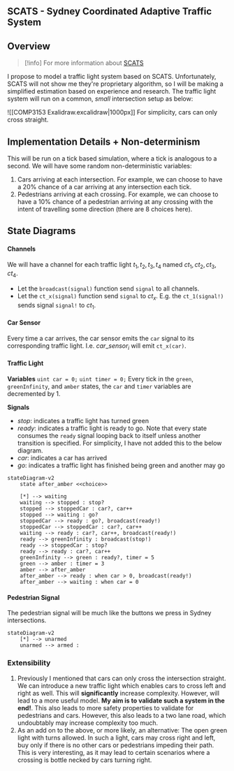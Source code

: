 ## SCATS - Sydney Coordinated Adaptive Traffic System

## Overview

> [!info] For more information about [SCATS](https://en.wikipedia.org/wiki/Sydney_Coordinated_Adaptive_Traffic_System)

I propose to model a traffic light system based on SCATS. Unfortunately, SCATS will not show me they're proprietary algorithm, so I will be making a simplified estimation based on experience and research. The traffic light system will run on a common, *small* intersection setup as below:

![[COMP3153 Exalidraw.excalidraw|1000px]]
For simplicity, cars can only cross straight.

## Implementation Details + Non-determinism
This will be run on a tick based simulation, where a tick is analogous to a second. We will have some random non-deterministic variables:
1. Cars arriving at each intersection. For example, we can choose to have a 20% chance of a car arriving at any intersection each tick.
2. Pedestrians arriving at each crossing. For example, we can choose to have a 10% chance of a pedestrian arriving at any crossing with the intent of travelling some direction (there are 8 choices here).
## State Diagrams
#### Channels
We will have a channel for each traffic light $t_1, t_2, t_3, t_4$ named $ct_1, ct_2, ct_3, ct_4$.
- Let the `broadcast(signal)` function send `signal` to all channels.
- Let the `ct_x(signal)` function send `signal` to $ct_x$. E.g. the `ct_1(signal!)` sends signal `signal!` to $ct_1$.
#### Car Sensor
Every time a car arrives, the car sensor emits the `car` signal to its corresponding traffic light. I.e. $car\_sensor_i$ will emit `ct_x(car)`.
#### Traffic Light
**Variables**
`uint car = 0;`
`uint timer = 0;`
Every tick in the `green`, `greenInfinity`, and `amber` states, the `car` and `timer` variables are decremented by 1.

**Signals**
- *stop*: indicates a traffic light has turned green
- *ready*: indicates a traffic light is ready to go. Note that every state consumes the `ready` signal looping back to itself unless another transition is specified. For simplicity, I have not added this to the below diagram.
- *car*: indicates a car has arrived
- *go*: indicates a traffic light has finished being green and another may go

```mermaid
stateDiagram-v2
	state after_amber <<choice>>

	[*] --> waiting
	waiting --> stopped : stop?
	stopped --> stoppedCar : car?, car++
	stopped --> waiting : go?
	stoppedCar --> ready : go?, broadcast(ready!)
	stoppedCar --> stoppedCar : car?, car++
	waiting --> ready : car?, car++, broadcast(ready!)
	ready --> greenInfinity : broadcast(stop!)
	ready --> stoppedCar : stop?
	ready --> ready : car?, car++
	greenInfinity --> green : ready?, timer = 5
	green --> amber : timer = 3
	amber --> after_amber
	after_amber --> ready : when car > 0, broadcast(ready!)
	after_amber --> waiting : when car = 0
```

#### Pedestrian Signal
The pedestrian signal will be much like the buttons we press in Sydney intersections.
```mermaid
stateDiagram-v2
	[*] --> unarmed
	unarmed --> armed : 
```
### Extensibility
1. Previously I mentioned that cars can only cross the intersection straight. We can introduce a new traffic light which enables cars to cross left and right as well. This will **significantly** increase complexity. However, will lead to a more useful model. **My aim is to validate such a system in the end!**. This also leads to more safety properties to validate for pedestrians and cars. However, this also leads to a two lane road, which undoubtably may increase complexity too much.
2. As an add on to the above, or more likely, an alternative: The open green light with turns allowed. In such a light, cars may cross right and left, buy only if there is no other cars or pedestrians impeding their path. This is very interesting, as it may lead to certain scenarios where a crossing is bottle necked by cars turning right.